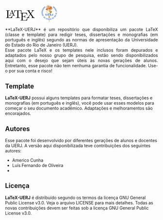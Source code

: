 <img src="logo/LaTeX_logo.png" width="20%"> &nbsp; &nbsp; <img src="logo/uerj_logo_cor.png" width="10%">

<div style="text-align: justify">
**LaTeX-UERJ** é um repositório que disponibiliza um pacote LaTeX (classe e template) para redigir teses, dissertações e monografias (em português e inglês) segundo as normas de apresentação da Universidade do Estado do Rio de Janeiro (UERJ).
</div>

<div style="text-align: justify">
Esse pacote LaTeX e os templates nele inclusos foram depurados e adaptados pelo nosso grupo de pesquisa, estão sendo disponibilizados aqui com o desejo que sejam úteis às novas gerações de alunos. Entretanto, esse pacote não tem nenhuma garantia de funcionalidade. Use-o por sua conta e risco!
</div>

## Template

**LaTeX-UERJ** possui alguns templates para formatar teses, dissertações e monografias (em português e inglês), você pode usar esses modelos para começar o seu documento acadêmico. Adaptações e melhoramentos são encorajados.

## Autores
Esse pacote foi desenvolvido por diferentes gerações de alunos e docentes da UERJ. A versão aqui disponibilizada teve contribuições dos seguintes autores:
- Americo Cunha
- Luís Fernando de Oliveira
- 

## Licença

**LaTeX-UERJ** é distribuído segundo os termos da licença GNU General Public License v3.0. Veja o arquivo LICENSE para mais detalhes. Todas as novas contribuições devem ser feitas sob a licença GNU General Public License v3.0.
